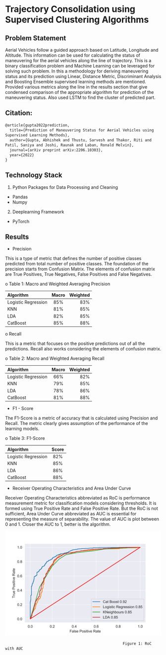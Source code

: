 # Trajectory Consolidation using Supervised Clustering Algorithms
## Problem Statement 
Aerial Vehicles follow a guided approach based on Latitude, Longitude and Altitude. This information can be used for calculating the status of maneuvering for the aerial vehicles along the line of trajectory. This is a binary classification problem and Machine Learning can be leveraged for solving such problem. In this a methodology for deriving maneuvering status and its prediction using Linear, Distance Metric, Discriminant Analysis and Boosting Ensemble supervised learning methods are mentioned. Provided various metrics along the line in the results section that give condensed comparison of the appropriate algorithm for prediction of the maneuvering status. Also used LSTM to find the cluster of predicted part.

## Citation:

```
@article{gupta2022prediction,
  title={Prediction of Maneuvering Status for Aerial Vehicles using Supervised Learning Methods},
  author={Gupta, Abhishek and Thustu, Sarvesh and Thakor, Riti and Patil, Saniya and Joshi, Raunak and Laban, Ronald Melvin},
  journal={arXiv preprint arXiv:2206.10303},
  year={2022}
}

```

## Technology Stack
1. Python Packages for Data Processing and Cleaning
* Pandas
* Numpy

2. Deeplearning Framework
* PyTorch

## Results


* Precision 

This is a type of metric that defines the number of positive classes predicted from total number of positive classes. The foundation of the precision starts from Confusion Matrix. The elements of confusion matrix are True Positives, True Negatives, False Positives and False Negatives. 


o Table 1: Macro and Weighted Averaging Precision


| Algorithm | Macro | Weighted |
| :---         |     :---:      |          ---: |
| Logistic Regression |85% | 83% |
| KNN | 81% | 85% |
| LDA | 82% | 85% |
| CatBoost | 85% | 88% |


o Recall 

This is a metric that focuses on the positive predictions out of all the predictions. Recall also works considering the elements of confusion matrix.


o Table 2: Macro and Weighted Averaging Recall


|Algorithm | Macro | Weighted |
| :---         |     :---:      |          ---: |
|Logistic Regression | 66% | 82% |
|KNN | 79% | 85% |
| LDA | 78% | 86% |
| CatBoost | 81% | 88% |


* F1 - Score

The F1-Score is a metric of accuracy that is calculated using Precision and Recall. The metric clearly gives
assumption of the performance of the learning models.


o Table 3: F1-Score


|Algorithm | Score |
| :---         |     :---:      |
|Logistic Regression | 82% |
|KNN | 85% |
|LDA | 86% |
| CatBoost | 88% |


* Receiver Operating Characteristics and Area Under Curve


Receiver Operating Characteristics abbreviated as RoC is performance measurement metric for classification models considering thresholds. It is formed using True Positive Rate and False Positive Rate. But the RoC is not sufficient, Area Under Curve abbreviated as AUC is essential for representing the measure of separability. The value of AUC is plot between 0 and 1. Closer the AUC to 1, better is the algorithm.


![alt text](Results/traj_roc_auc.png)

                                                         Figure 1: RoC with AUC





























